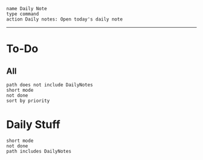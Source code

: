 ```button
name Daily Note
type command
action Daily notes: Open today's daily note
```
***
# To-Do
## All
```tasks
path does not include DailyNotes
short mode
not done
sort by priority
```
# Daily Stuff
```tasks
short mode
not done
path includes DailyNotes
```
